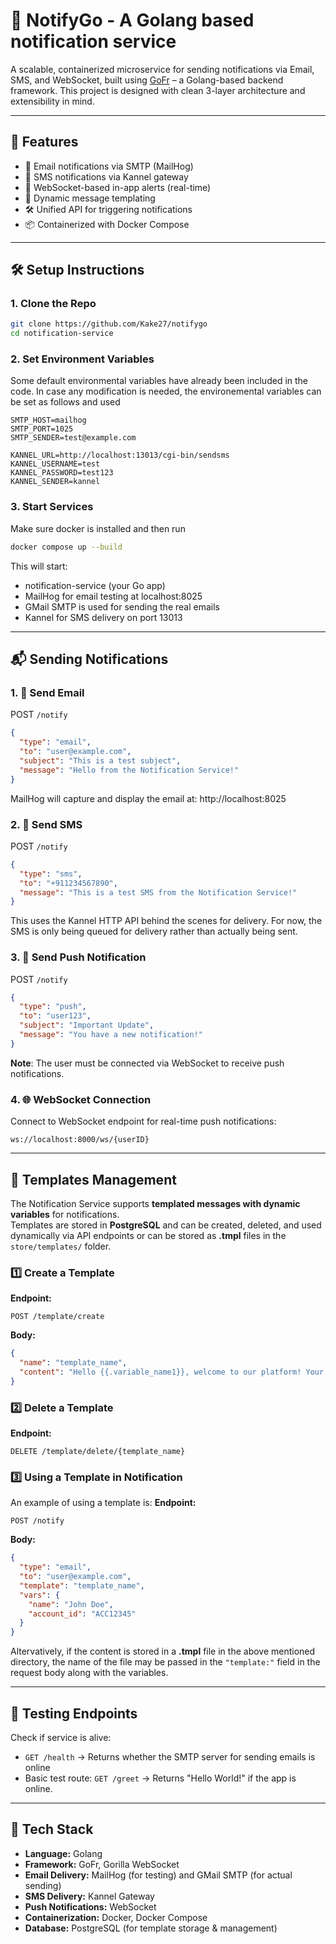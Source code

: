 # 📣 NotifyGo - A Golang based notification service

A scalable, containerized microservice for sending notifications via Email, SMS, and WebSocket, built using [GoFr](https://gofr.dev) – a Golang-based backend framework. This project is designed with clean 3-layer architecture and extensibility in mind.

---

## 🚀 Features

- 📧 Email notifications via SMTP (MailHog)
- 📱 SMS notifications via Kannel gateway
- 🔔 WebSocket-based in-app alerts (real-time)
- 🧩 Dynamic message templating
- 🛠️ Unified API for triggering notifications
- 📦 Containerized with Docker Compose

---

## 🛠 Setup Instructions
### 1. Clone the Repo

```bash
git clone https://github.com/Kake27/notifygo
cd notification-service
```

### 2. Set Environment Variables
Some default environmental variables have already been included in the code. In case any modification is needed, the environemental variables can be set as follows and used
```env
SMTP_HOST=mailhog
SMTP_PORT=1025
SMTP_SENDER=test@example.com

KANNEL_URL=http://localhost:13013/cgi-bin/sendsms
KANNEL_USERNAME=test
KANNEL_PASSWORD=test123
KANNEL_SENDER=kannel
```

### 3. Start Services
Make sure docker is installed and then run 
```bash
docker compose up --build
```
This will start:
- notification-service (your Go app)
- MailHog for email testing at localhost:8025
- GMail SMTP is used for sending the real emails
- Kannel for SMS delivery on port 13013
---

## 📬 Sending Notifications
### 1. 📧 Send Email
POST `/notify`
```json
{
  "type": "email",
  "to": "user@example.com",
  "subject": "This is a test subject",
  "message": "Hello from the Notification Service!"
}
```

MailHog will capture and display the email at: http://localhost:8025

### 2. 📱 Send SMS
POST `/notify`
```json
{
  "type": "sms",
  "to": "+911234567890",
  "message": "This is a test SMS from the Notification Service!"
}
```
This uses the Kannel HTTP API behind the scenes for delivery. For now, the SMS is only being queued for delivery rather than actually being sent.

### 3. 🔔 Send Push Notification
POST `/notify`
```json
{
  "type": "push",
  "to": "user123",
  "subject": "Important Update",
  "message": "You have a new notification!"
}
```
**Note**: The user must be connected via WebSocket to receive push notifications.

### 4. 🌐 WebSocket Connection
Connect to WebSocket endpoint for real-time push notifications:
```
ws://localhost:8000/ws/{userID}
```

---
## 📄 Templates Management
The Notification Service supports **templated messages with dynamic variables** for notifications.  
Templates are stored in **PostgreSQL** and can be created, deleted, and used dynamically via API endpoints or can be stored as **.tmpl** files in the `store/templates/` folder.

### **1️⃣ Create a Template**
**Endpoint:**  
```http
POST /template/create
```

**Body:**
```json
{
  "name": "template_name",
  "content": "Hello {{.variable_name1}}, welcome to our platform! Your account ID is {{.variable_name2}}."
}
```

### **2️⃣ Delete a Template**
**Endpoint:**  
```http
DELETE /template/delete/{template_name}
```

### **3️⃣ Using a Template in Notification**
An example of using a template is:
**Endpoint:**
```http
POST /notify
```

**Body:**
```json
{
  "type": "email",
  "to": "user@example.com",
  "template": "template_name",
  "vars": {
    "name": "John Doe",
    "account_id": "ACC12345"
  }
}
```

Altervatively, if the content is stored in a **.tmpl** file in the above mentioned directory, the name of the file may be passed in the `"template:"` field in the request body along with the variables.

---

## 🧪 Testing Endpoints
Check if service is alive:
- `GET /health` → Returns whether the SMTP server for sending emails is online
- Basic test route: `GET /greet` → Returns "Hello World!" if the app is online.


---

## 🧰 Tech Stack
- **Language:** Golang
- **Framework:** GoFr, Gorilla WebSocket
- **Email Delivery:** MailHog (for testing) and GMail SMTP (for actual sending)
- **SMS Delivery:** Kannel Gateway
- **Push Notifications:** WebSocket 
- **Containerization:** Docker, Docker Compose
- **Database:** PostgreSQL (for template storage & management)  


